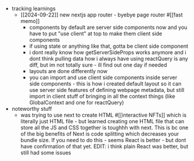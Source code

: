   * tracking learnings
    * [[2024-09-22]] new nextjs app router - byebye page router #[[fast memo]]
      * components by default are server side components now and you have to put "use client" at top to make them client side components
      * if using state or anything like that, gotta be client side component
      * i dont really know how getServerSideProps works anymore and i dont think pulling data how i always have using reactQuery is any diff, but im not totally sure - ill find out one day if needed
      * layouts are done differently now
      * you can import and use client side components inside server side components - this is how i created default layout so it can use server side features of defining webpage metadata, but still import in client stuff of bringing in all the context things (like GlobalContext and one for reactQuery)
  * noteworthy stuff
    * was trying to use next to create HTML #[[interactive NFTs]] which is literally just HTML file - but learned creating one HTML file that can store all the JS and CSS together is toughhh with next. This is bc one of the big benefits of Next is code splitting which decreases your bundle size. If you need to do this - seems React is better - but dont have confirmation of that yet. EDIT: i think plain React was better, but still had some issues